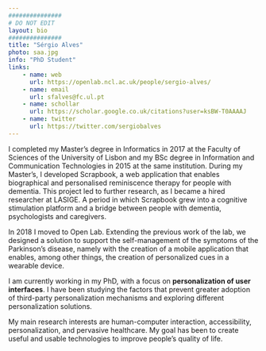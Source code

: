 ```yaml
---
###############
# DO NOT EDIT
layout: bio
###############
title: "Sérgio Alves"
photo: saa.jpg
info: "PhD Student"
links:
    - name: web
      url: https://openlab.ncl.ac.uk/people/sergio-alves/
    - name: email
      url: sfalves@fc.ul.pt
    - name: schollar
      url: https://scholar.google.co.uk/citations?user=ksBW-T0AAAAJ
    - name: twitter
      url: https://twitter.com/sergiobalves
---
```


I completed my Master’s degree in Informatics in 2017 at the Faculty of Sciences of the University of Lisbon and my BSc degree in Information and Communication Technologies in 2015 at the same institution. During my Master’s, I developed Scrapbook, a web application that enables biographical and personalised reminiscence therapy for people with dementia. This project led to further research, as I became a hired researcher at LASIGE. A period in which Scrapbook grew into a cognitive stimulation platform and a bridge between people with dementia, psychologists and caregivers.

In 2018 I moved to Open Lab. Extending the previous work of the lab, we designed a solution to support the self-management of the symptoms of the  Parkinson’s disease, namely with the creation of a mobile application that enables, among other things, the creation of personalized cues in a wearable device.

I am currently working in my PhD, with a focus on <b>personalization of user interfaces</b>. I have been studying the factors that prevent greater adoption of third-party personalization mechanisms and exploring different personalization solutions.

My main research interests are human-computer interaction, accessibility, personalization, and pervasive healthcare. My goal has been to create useful and usable technologies to improve people’s quality of life.
